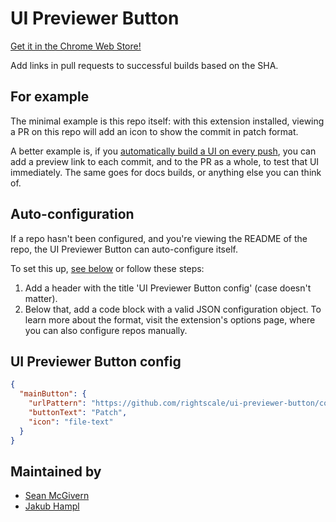# UI Previewer Button

[Get it in the Chrome Web Store!][web-store]

Add links in pull requests to successful builds based on the SHA.

## For example

The minimal example is this repo itself: with this extension installed, viewing a PR on
this repo will add an icon to show the commit in patch format.

A better example is, if you [automatically build a UI on every push][scoutfile-post], you
can add a preview link to each commit, and to the PR as a whole, to test that UI
immediately. The same goes for docs builds, or anything else you can think of.

## Auto-configuration

If a repo hasn't been configured, and you're viewing the README of the repo, the UI
Previewer Button can auto-configure itself.

To set this up, [see below](#user-content-ui-previewer-button-config) or follow these
steps:

1. Add a header with the title 'UI Previewer Button config' (case doesn't matter).
2. Below that, add a code block with a valid JSON configuration object. To learn more
   about the format, visit the extension's options page, where you can also configure
   repos manually.

## UI Previewer Button config

```json
{
  "mainButton": {
    "urlPattern": "https://github.com/rightscale/ui-previewer-button/commit/${gitSha}.patch",
    "buttonText": "Patch",
    "icon": "file-text"
  }
}
```

[web-store]: https://chrome.google.com/webstore/detail/ui-previewer-button/calcadjojlbjppijehnmjhpccdhknodk?hl=en&gl=GB
[scoutfile-post]: http://eng.rightscale.com/2014/11/18/front-end-deployment.html

## Maintained by

- [Sean McGivern](https://github.com/smcgivern)
- [Jakub Hampl](https://github.com/gampleman)
